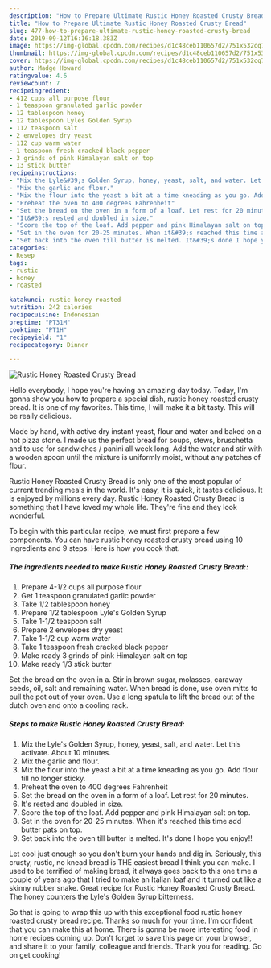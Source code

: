 ```yaml
---
description: "How to Prepare Ultimate Rustic Honey Roasted Crusty Bread"
title: "How to Prepare Ultimate Rustic Honey Roasted Crusty Bread"
slug: 477-how-to-prepare-ultimate-rustic-honey-roasted-crusty-bread
date: 2019-09-12T16:16:18.383Z
image: https://img-global.cpcdn.com/recipes/d1c48ceb110657d2/751x532cq70/rustic-honey-roasted-crusty-bread-recipe-main-photo.jpg
thumbnail: https://img-global.cpcdn.com/recipes/d1c48ceb110657d2/751x532cq70/rustic-honey-roasted-crusty-bread-recipe-main-photo.jpg
cover: https://img-global.cpcdn.com/recipes/d1c48ceb110657d2/751x532cq70/rustic-honey-roasted-crusty-bread-recipe-main-photo.jpg
author: Madge Howard
ratingvalue: 4.6
reviewcount: 7
recipeingredient:
- 412 cups all purpose flour
- 1 teaspoon granulated garlic powder
- 12 tablespoon honey
- 12 tablespoon Lyles Golden Syrup
- 112 teaspoon salt
- 2 envelopes dry yeast
- 112 cup warm water
- 1 teaspoon fresh cracked black pepper
- 3 grinds of pink Himalayan salt on top
- 13 stick butter
recipeinstructions:
- "Mix the Lyle&#39;s Golden Syrup, honey, yeast, salt, and water. Let this activate. About 10 minutes."
- "Mix the garlic and flour."
- "Mix the flour into the yeast a bit at a time kneading as you go. Add flour till no longer sticky."
- "Preheat the oven to 400 degrees Fahrenheit"
- "Set the bread on the oven in a form of a loaf. Let rest for 20 minutes."
- "It&#39;s rested and doubled in size."
- "Score the top of the loaf. Add pepper and pink Himalayan salt on top."
- "Set in the oven for 20-25 minutes. When it&#39;s reached this time add butter pats on top."
- "Set back into the oven till butter is melted. It&#39;s done I hope you enjoy!!"
categories:
- Resep
tags:
- rustic
- honey
- roasted

katakunci: rustic honey roasted
nutrition: 242 calories
recipecuisine: Indonesian
preptime: "PT31M"
cooktime: "PT1H"
recipeyield: "1"
recipecategory: Dinner

---
```



![Rustic Honey Roasted Crusty Bread](https://img-global.cpcdn.com/recipes/d1c48ceb110657d2/751x532cq70/rustic-honey-roasted-crusty-bread-recipe-main-photo.jpg)

Hello everybody, I hope you're having an amazing day today. Today, I'm gonna show you how to prepare a special dish, rustic honey roasted crusty bread. It is one of my favorites. This time, I will make it a bit tasty. This will be really delicious.

Made by hand, with active dry instant yeast, flour and water and baked on a hot pizza stone. I made us the perfect bread for soups, stews, bruschetta and to use for sandwiches / panini all week long. Add the water and stir with a wooden spoon until the mixture is uniformly moist, without any patches of flour.

Rustic Honey Roasted Crusty Bread is only one of the most popular of current trending meals in the world. It's easy, it is quick, it tastes delicious. It is enjoyed by millions every day. Rustic Honey Roasted Crusty Bread is something that I have loved my whole life. They're fine and they look wonderful.


To begin with this particular recipe, we must first prepare a few components. You can have rustic honey roasted crusty bread using 10 ingredients and 9 steps. Here is how you cook that.

##### The ingredients needed to make Rustic Honey Roasted Crusty Bread::

1. Prepare 4-1/2 cups all purpose flour
1. Get 1 teaspoon granulated garlic powder
1. Take 1/2 tablespoon honey
1. Prepare 1/2 tablespoon Lyle&#39;s Golden Syrup
1. Take 1-1/2 teaspoon salt
1. Prepare 2 envelopes dry yeast
1. Take 1-1/2 cup warm water
1. Take 1 teaspoon fresh cracked black pepper
1. Make ready 3 grinds of pink Himalayan salt on top
1. Make ready 1/3 stick butter


Set the bread on the oven in a. Stir in brown sugar, molasses, caraway seeds, oil, salt and remaining water. When bread is done, use oven mitts to pull the pot out of your oven. Use a long spatula to lift the bread out of the dutch oven and onto a cooling rack. 

##### Steps to make Rustic Honey Roasted Crusty Bread:

1. Mix the Lyle&#39;s Golden Syrup, honey, yeast, salt, and water. Let this activate. About 10 minutes.
1. Mix the garlic and flour.
1. Mix the flour into the yeast a bit at a time kneading as you go. Add flour till no longer sticky.
1. Preheat the oven to 400 degrees Fahrenheit
1. Set the bread on the oven in a form of a loaf. Let rest for 20 minutes.
1. It&#39;s rested and doubled in size.
1. Score the top of the loaf. Add pepper and pink Himalayan salt on top.
1. Set in the oven for 20-25 minutes. When it&#39;s reached this time add butter pats on top.
1. Set back into the oven till butter is melted. It&#39;s done I hope you enjoy!!


Let cool just enough so you don&#39;t burn your hands and dig in. Seriously, this crusty, rustic, no knead bread is THE easiest bread I think you can make. I used to be terrified of making bread, it always goes back to this one time a couple of years ago that I tried to make an Italian loaf and it turned out like a skinny rubber snake. Great recipe for Rustic Honey Roasted Crusty Bread. The honey counters the Lyle&#39;s Golden Syrup bitterness. 

So that is going to wrap this up with this exceptional food rustic honey roasted crusty bread recipe. Thanks so much for your time. I'm confident that you can make this at home. There is gonna be more interesting food in home recipes coming up. Don't forget to save this page on your browser, and share it to your family, colleague and friends. Thank you for reading. Go on get cooking!
